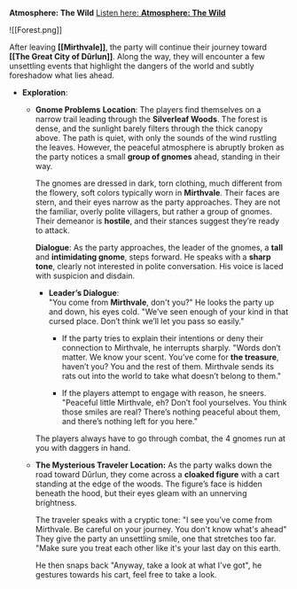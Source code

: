 **Atmosphere: The Wild** [Listen here: **Atmosphere: The Wild**](https://open.spotify.com/user/bezoing/playlist/5r2AkNQOITXRqVWqYj40QG)

![[Forest.png]]

After leaving **[[Mirthvale]]**, the party will continue their journey toward **[[The Great City of Dûrlun]]**. Along the way, they will encounter a few unsettling events that highlight the dangers of the world and subtly foreshadow what lies ahead.

- **Exploration**:
	- **Gnome Problems**
		**Location**: The players find themselves on a narrow trail leading through the **Silverleaf Woods**. The forest is dense, and the sunlight barely filters through the thick canopy above. The path is quiet, with only the sounds of the wind rustling the leaves. However, the peaceful atmosphere is abruptly broken as the party notices a small **group of gnomes** ahead, standing in their way.
		
		The gnomes are dressed in dark, torn clothing, much different from the flowery, soft colors typically worn in **Mirthvale**. Their faces are stern, and their eyes narrow as the party approaches. They are not the familiar, overly polite villagers, but rather a group of gnomes. Their demeanor is **hostile**, and their stances suggest they’re ready to attack.
		
		**Dialogue**: As the party approaches, the leader of the gnomes, a **tall** and **intimidating gnome**, steps forward. He speaks with a **sharp tone**, clearly not interested in polite conversation. His voice is laced with suspicion and disdain.

		- **Leader’s Dialogue**:  
		    "You come from **Mirthvale**, don't you?" He looks the party up and down, his eyes cold. "We’ve seen enough of your kind in that cursed place. Don’t think we’ll let you pass so easily."
		    
		    - If the party tries to explain their intentions or deny their connection to Mirthvale, he interrupts sharply. "Words don’t matter. We know your scent. You’ve come for **the treasure**, haven’t you? You and the rest of them. Mirthvale sends its rats out into the world to take what doesn’t belong to them."
		    
		    - If the players attempt to engage with reason, he sneers. "Peaceful little Mirthvale, eh? Don’t fool yourselves. You think those smiles are real? There’s nothing peaceful about them, and there’s nothing left for you here."
		
		The players always have to go through combat, the 4 gnomes run at you with daggers in hand.
	
	- **The Mysterious Traveler**
		**Location:** As the party walks down the road toward Dûrlun, they come across a **cloaked figure** with a cart standing at the edge of the woods. The figure’s face is hidden beneath the hood, but their eyes gleam with an unnerving brightness.
	
		The traveler speaks with a cryptic tone: "I see you’ve come from Mirthvale. Be careful on your journey. You don't know what's ahead" They give the party an unsettling smile, one that stretches too far. "Make sure you treat each other like it's your last day on this earth.
	
		He then snaps back "Anyway, take a look at what I've got", he gestures towards his cart, feel free to take a look. 
